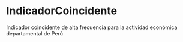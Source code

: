 # IndicadorCoincidente
Indicador coincidente de alta frecuencia para la actividad económica departamental de Perú
